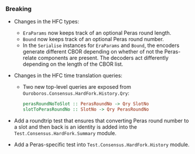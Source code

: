 <!--
A new scriv changelog fragment.

Uncomment the section that is right (remove the HTML comment wrapper).
For top level release notes, leave all the headers commented out.
-->

<!--
### Patch

- A bullet item for the Patch category.

-->
<!--
### Non-Breaking

- A bullet item for the Non-Breaking category.

-->

### Breaking

- Changes in the HFC types:
  - `EraParams` now keeps track of an optional Peras round length.
  - `Bound` now keeps track of an optional Peras round number.
  - In the `Serialise` instances for `EraParams` and `Bound`, the encoders generate different CBOR depending on whether of not the Peras-relate components are present. The decoders act differently depending on the length of the CBOR list.
- Changes in the HFC time translation queries:
  - Two new top-level queries are exposed from `Ouroboros.Consensus.HardFork.History.Qry`:

    ```haskell
    perasRoundNoToSlot :: PerasRoundNo -> Qry SlotNo
    slotToPerasRoundNo :: SlotNo -> Qry PerasRoundNo
    ```

- Add a roundtrip test that ensures that converting Peras round number to a slot and then back is an identity is added into the `Test.Consensus.HardFork.Summary` module.
- Add a Peras-specific test into `Test.Consensus.HardFork.History` module.
